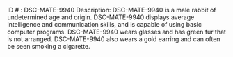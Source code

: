 ID # : DSC-MATE-9940
Description: DSC-MATE-9940 is a male rabbit of undetermined age and origin. DSC-MATE-9940 displays average intelligence and communication skills, and is capable of using basic computer programs. DSC-MATE-9940 wears glasses and has green fur that is not arranged. DSC-MATE-9940 also wears a gold earring and can often be seen smoking a cigarette.